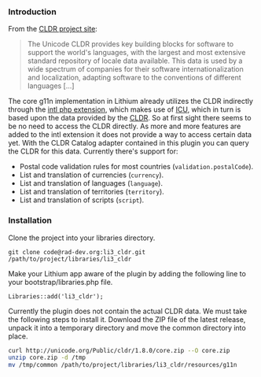 ### Introduction

From the [CLDR project site](http://cldr.unicode.org/index):

> The Unicode CLDR provides key building blocks for software to support the world's languages, with the largest and most extensive standard repository of locale data available. This data is used by a wide spectrum of companies for their software internationalization and localization, adapting software to the conventions of different languages [...]

The core g11n implementation in Lithium already utilizes the CLDR indirectly through the [intl php extension](http://php.net/manual/en/book.intl.php), which makes use of [ICU](http://site.icu-project.org/), which in turn is based upon the data provided by the [CLDR](http://cldr.unicode.org/index). So at first sight there seems to be no need to access the CLDR directly. As more and more features are added to the intl extension it does not provide a way to access certain data yet. With the CLDR Catalog adapter contained in this plugin you can query the CLDR for this data. Currently there's support for:

 * Postal code validation rules for most countries (`validation.postalCode`).
 * List and translation of currencies (`currency`).
 * List and translation of languages (`language`).
 * List and translation of territories (`territory`).
 * List and translation of scripts (`script`).

### Installation

Clone the project into your libraries directory.
```
git clone code@rad-dev.org:li3_cldr.git /path/to/project/libraries/li3_cldr
```

Make your Lithium app aware of the plugin by adding the following line to your bootstrap/libraries.php file.
```
Libraries::add('li3_cldr');
```

Currently the plugin does not contain the actual CLDR data. We must take the following steps to install it. Download the ZIP file of the latest release, unpack it into a temporary directory and move the common directory into place.
```sh
curl http://unicode.org/Public/cldr/1.8.0/core.zip --O core.zip
unzip core.zip -d /tmp
mv /tmp/common /path/to/project/libraries/li3_cldr/resources/g11n
```
